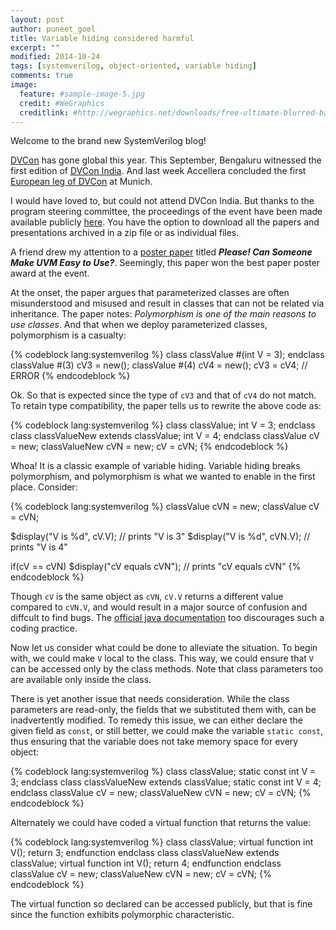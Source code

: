 ```yaml
---
layout: post
author: puneet_goel
title: Variable hiding considered harmful
excerpt: ""
modified: 2014-10-24
tags: [systemverilog, object-oriented, variable hiding]
comments: true
image:
  feature: #sample-image-5.jpg
  credit: #WeGraphics
  creditlink: #http://wegraphics.net/downloads/free-ultimate-blurred-background-pack/
---
```


Welcome to the brand new SystemVerilog blog!

[DVCon](http://dvcon.org) has gone global this year. This September, Bengaluru witnessed the first edition of [DVCon India](http://dvcon-india.org). And last week Accellera concluded the first [European leg of DVCon](http://dvcon-europe.org) at Munich.

I would have loved to, but could not attend DVCon India. But thanks to the program steering committee, the proceedings of the event have been made available publicly [here](http://dvcon-india.org/proceedings/). You have the option to download all the papers and presentations archived in a zip file or as individual files.

A friend drew my attention to a [poster paper](http://dvcon-india.org/wp-content/uploads/2014/proceedings/posters/Can_Someone_Make_UVM_Easy_Paper.pdf) titled ***Please! Can Someone Make UVM Easy to Use?***. Seemingly, this paper won the best paper poster award at the event.

At the onset, the paper argues that parameterized classes are often misunderstood and misused and result in classes that can not be related via inheritance. The paper notes:  *Polymorphism is one of the main reasons to use classes*. And that when we deploy parameterized classes, polymorphism is a casualty:

{% codeblock lang:systemverilog %}
class classValue #(int V = 3);
endclass
classValue #(3) cV3 = new();
classValue #(4) cV4 = new();
cV3 = cV4; // ERROR
{% endcodeblock %}

Ok. So that is expected since the type of `cV3` and that of `cV4` do not match. To retain type compatibility, the paper tells us to rewrite the above code as:

{% codeblock lang:systemverilog %}
class classValue;
  int V = 3;
endclass
class classValueNew extends classValue;
  int V = 4;
endclass
classValue cV = new;
classValueNew cVN = new;
cV = cVN;
{% endcodeblock %}

Whoa! It is a classic example of variable hiding. Variable hiding breaks polymorphism, and polymorphism is what we wanted to enable in the first place. Consider:

{% codeblock lang:systemverilog %}
classValue cVN = new;
classValue cV = cVN;

$display("V is %d", cV.V);     // prints "V is 3"
$display("V is %d", cVN.V);    // prints "V is 4"

if(cV == cVN)
  $display("cV equals cVN");   // prints "cV equals cVN"
{% endcodeblock %}

Though `cV` is the same object as `cVN`, `cV.V` returns a different value compared to `cVN.V`, and would result in a major source of confusion and diffcult to find bugs. The [official java documentation](http://docs.oracle.com/javase/tutorial/java/IandI/hidevariables.html) too discourages such a coding practice.

Now let us consider what could be done to alleviate the situation. To begin with, we could make `V` local to the class.  This way, we could ensure that `V` can be accessed only by the class methods. Note that class parameters too are available only inside the class.

There is yet another issue that needs consideration. While the class parameters are read-only, the fields that we substituted them with, can be inadvertently modified. To remedy this issue, we can either declare the given field as `const`, or still better, we could make the variable `static const`, thus ensuring that the variable does not take memory space for every object:

{% codeblock lang:systemverilog %}
class classValue;
  static const int V = 3;
endclass
class classValueNew extends classValue;
  static const int V = 4;
endclass
classValue cV = new;
classValueNew cVN = new;
cV = cVN;
{% endcodeblock %}

Alternately we could have coded a virtual function that returns the value:

{% codeblock lang:systemverilog %}
class classValue;
  virtual function int V(); return 3; endfunction
endclass
class classValueNew extends classValue;
  virtual function int V(); return 4; endfunction
endclass
classValue cV = new;
classValueNew cVN = new;
cV = cVN;
{% endcodeblock %}

The virtual function so declared can be accessed publicly, but that is fine since the function exhibits polymorphic characteristic.
